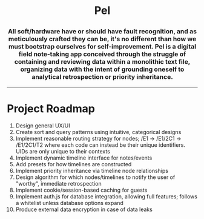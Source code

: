 <h1 align="center"><p>Pel</p></h1>
<h3 align="center"><p>All soft/hardware have or should have fault recognition, and as meticulously crafted they can be, it's no different than how we must bootstrap ourselves for self-improvement. Pel is a digital field note-taking app conceived through the struggle of containing and reviewing data within a monolithic text file, organizing data with the intent of grounding oneself to analytical retrospection or priority inheritance.</p></h3>

---

# Project Roadmap
1. Design general UX/UI
2. Create sort and query patterns using intuitive, categorical designs
3. Implement reasonable routing strategy for nodes; /E1 -> /E1/2C1 -> /E1/2C1/T2 where each code can instead be their unique identifiers. UIDs are only unique to their contexts
4. Implement dynamic timeline interface for notes/events
5. Add presets for how timelines are constructed
6. Implement priority inheritance via timeline node relationships
7. Design algorithm for which nodes/timelines to notify the user of "worthy", immediate retrospection
8. Implement cookie/session-based caching for guests
9. Implement auth.js for database integration, allowing full features; follows a whitelist unless database options expand
10. Produce external data encryption in case of data leaks
